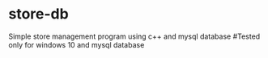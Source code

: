# store-db
Simple store management program using c++ and mysql database
#Tested only for windows 10 and mysql database
